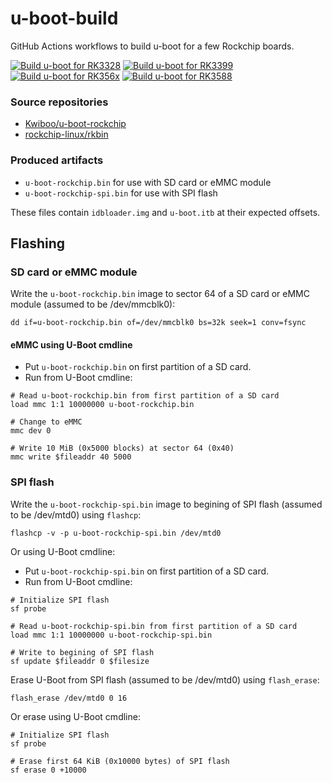 # u-boot-build
GitHub Actions workflows to build u-boot for a few Rockchip boards.

[![Build u-boot for RK3328](https://github.com/Kwiboo/u-boot-build/actions/workflows/rk3328.yml/badge.svg)](https://github.com/Kwiboo/u-boot-build/actions/workflows/rk3328.yml)
[![Build u-boot for RK3399](https://github.com/Kwiboo/u-boot-build/actions/workflows/rk3399.yml/badge.svg)](https://github.com/Kwiboo/u-boot-build/actions/workflows/rk3399.yml)
[![Build u-boot for RK356x](https://github.com/Kwiboo/u-boot-build/actions/workflows/rk356x.yml/badge.svg)](https://github.com/Kwiboo/u-boot-build/actions/workflows/rk356x.yml)
[![Build u-boot for RK3588](https://github.com/Kwiboo/u-boot-build/actions/workflows/rk3588.yml/badge.svg)](https://github.com/Kwiboo/u-boot-build/actions/workflows/rk3588.yml)

### Source repositories

- [Kwiboo/u-boot-rockchip](https://github.com/Kwiboo/u-boot-rockchip)
- [rockchip-linux/rkbin](https://github.com/rockchip-linux/rkbin)

### Produced artifacts

 - `u-boot-rockchip.bin` for use with SD card or eMMC module
 - `u-boot-rockchip-spi.bin` for use with SPI flash

These files contain `idbloader.img` and `u-boot.itb` at their expected offsets.

## Flashing

### SD card or eMMC module
Write the `u-boot-rockchip.bin` image to sector 64 of a SD card or eMMC module (assumed to be /dev/mmcblk0):

```
dd if=u-boot-rockchip.bin of=/dev/mmcblk0 bs=32k seek=1 conv=fsync
```

#### eMMC using U-Boot cmdline

- Put `u-boot-rockchip.bin` on first partition of a SD card.
- Run from U-Boot cmdline:
```
# Read u-boot-rockchip.bin from first partition of a SD card
load mmc 1:1 10000000 u-boot-rockchip.bin

# Change to eMMC
mmc dev 0

# Write 10 MiB (0x5000 blocks) at sector 64 (0x40)
mmc write $fileaddr 40 5000
```

### SPI flash

Write the `u-boot-rockchip-spi.bin` image to begining of SPI flash (assumed to be /dev/mtd0) using `flashcp`:

```
flashcp -v -p u-boot-rockchip-spi.bin /dev/mtd0
```

Or using U-Boot cmdline:

- Put `u-boot-rockchip-spi.bin` on first partition of a SD card.
- Run from U-Boot cmdline:
```
# Initialize SPI flash
sf probe

# Read u-boot-rockchip-spi.bin from first partition of a SD card
load mmc 1:1 10000000 u-boot-rockchip-spi.bin

# Write to begining of SPI flash
sf update $fileaddr 0 $filesize
```

Erase U-Boot from SPI flash (assumed to be /dev/mtd0) using `flash_erase`:

```
flash_erase /dev/mtd0 0 16
```

Or erase using U-Boot cmdline:

```
# Initialize SPI flash
sf probe

# Erase first 64 KiB (0x10000 bytes) of SPI flash
sf erase 0 +10000
```
